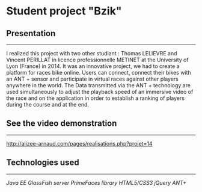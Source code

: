 Student project "Bzik"
===========

## Presentation ##
***************************************

I realized this project with two other studiant : Thomas LELIEVRE and Vincent PERILLAT in licence professionnelle METINET at the University of Lyon (France) in 2014.
It was an innovative project, we had to create a platform for races bike online. Users can connect, connect their bikes with an ANT + sensor and participate in virtual races against other players anywhere in the world.
The Data transmitted via the ANT + technology are used simultaneously to adjust the playback speed of an immersive video of the race and on the application in order to establish a ranking of players during the course and at the end.


## See the video demonstration ##
***************************************

<http://alizee-arnaud.com/pages/realisations.php?projet=14>

## Technologies used ##
***************************************

*Java EE
GlassFish server
PrimeFaces library
HTML5/CSS3
jQuery
ANT+*
